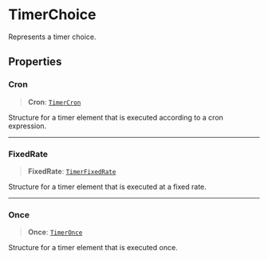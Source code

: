 # TimerChoice

Represents a timer choice.

## Properties

### Cron

> **Cron**: [`TimerCron`](./TimerCron.md)

Structure for a timer element that is executed according to a cron expression.

***

### FixedRate

> **FixedRate**: [`TimerFixedRate`](./TimerFixedRate.md)

Structure for a timer element that is executed at a fixed rate.

***

### Once

> **Once**: [`TimerOnce`](./TimerOnce.md)

Structure for a timer element that is executed once.
